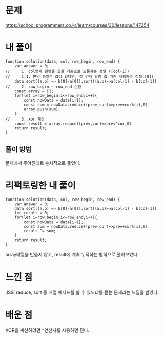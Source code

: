 # 문제
https://school.programmers.co.kr/learn/courses/30/lessons/147354

# 내 풀이

```tsx
function solution(data, col, row_begin, row_end) {
    var answer = 0;
//     1. col번째 컬럼을 값을 기준으로 오룸차순 정렬 ([col-1])
//     1.1. 만약 동일한 값이 있다면, 첫 번재 칼럼 값 기준 내림차순 정렬([0])
    data.sort((a,b) => b[0]-a[0]).sort((a,b)=>a[col-1] - b[col-1])
//     2. row_begin ~ row_end 순환
    const array = [];
    for(let i=row_begin;i<=row_end;i++){
        const nowData = data[i-1];
        const sum = nowData.reduce((prev,cur)=>prev+cur%(i),0)
        array.push(sum);
    }
//     3. xor 계산
    const result = array.reduce((prev,cur)=>prev^cur,0)
    return result;
}
```

## 풀이 방법

문제에서 주어진대로 순차적으로 풀었다. 

# 리팩토링한 내 풀이

```tsx
function solution(data, col, row_begin, row_end) {
    var answer = 0;
    data.sort((a,b) => b[0]-a[0]).sort((a,b)=>a[col-1] - b[col-1])
    let result = 0;
    for(let i=row_begin;i<=row_end;i++){
        const nowData = data[i-1];
        const sum = nowData.reduce((prev,cur)=>prev+cur%(i),0)
        result ^= sum;
    }
    return result;
}
```

array배열을 만들지 않고, result에 계속 누적하는 방식으로 풀어보았다.

# 느낀 점

JS의 reduce, sort 등 배열 메서드를 쓸 수 있느냐를 묻는 문제라는 느낌을 받았다.

# 배운 점

XOR을 계산하려면 `^`연산자를 사용하면 된다.
